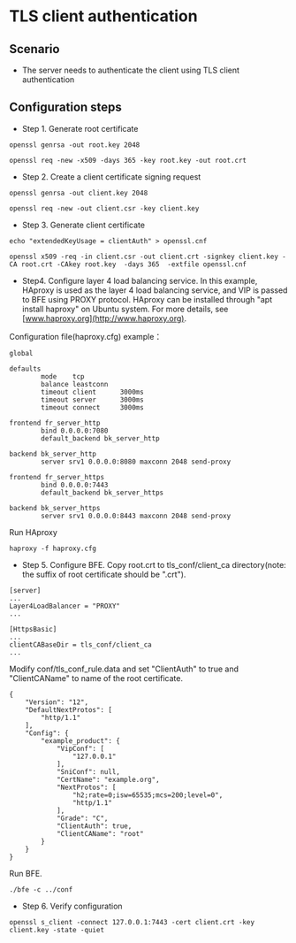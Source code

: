 # TLS client authentication

## Scenario

* The server needs to authenticate the client using TLS client authentication

## Configuration steps

* Step 1. Generate root certificate

```
openssl genrsa -out root.key 2048

openssl req -new -x509 -days 365 -key root.key -out root.crt
```

* Step 2. Create a client certificate signing request

```
openssl genrsa -out client.key 2048

openssl req -new -out client.csr -key client.key  
```

* Step 3. Generate client certificate

```
echo "extendedKeyUsage = clientAuth" > openssl.cnf

openssl x509 -req -in client.csr -out client.crt -signkey client.key -CA root.crt -CAkey root.key  -days 365  -extfile openssl.cnf
```

* Step4. Configure layer 4 load balancing service.
In this example, HAproxy is used as the layer 4 load balancing service, and VIP is passed to BFE using PROXY protocol. 
HAproxy can be installed through "apt install haproxy" on Ubuntu system. For more details, see [www.haproxy.org](http://www.haproxy.org).
  
Configuration file(haproxy.cfg) example：

```
global

defaults
        mode    tcp
        balance leastconn
        timeout client      3000ms
        timeout server      3000ms
        timeout connect     3000ms

frontend fr_server_http
        bind 0.0.0.0:7080
        default_backend bk_server_http

backend bk_server_http
        server srv1 0.0.0.0:8080 maxconn 2048 send-proxy

frontend fr_server_https
        bind 0.0.0.0:7443
        default_backend bk_server_https

backend bk_server_https
        server srv1 0.0.0.0:8443 maxconn 2048 send-proxy
```

Run HAproxy

```
haproxy -f haproxy.cfg
```

* Step 5. Configure BFE.
Copy root.crt to tls_conf/client_ca directory(note: the suffix of root certificate should be ".crt").

```
[server]
...
Layer4LoadBalancer = "PROXY"
...

[HttpsBasic]
...
clientCABaseDir = tls_conf/client_ca
...
```
  
Modify conf/tls_conf_rule.data and set "ClientAuth" to true and "ClientCAName" to name of the root certificate.
  
```
{
    "Version": "12",
    "DefaultNextProtos": [
        "http/1.1"
    ],
    "Config": {
        "example_product": {
            "VipConf": [
                "127.0.0.1"
            ],
            "SniConf": null,
            "CertName": "example.org",
            "NextProtos": [
                "h2;rate=0;isw=65535;mcs=200;level=0",
                "http/1.1"
            ],
            "Grade": "C",
            "ClientAuth": true,
            "ClientCAName": "root"
        }
    }
}
```

Run BFE.
```
./bfe -c ../conf
```

* Step 6. Verify configuration

```
openssl s_client -connect 127.0.0.1:7443 -cert client.crt -key client.key -state -quiet
```
